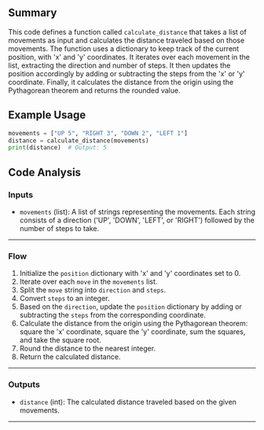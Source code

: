 ## Summary
This code defines a function called `calculate_distance` that takes a list of movements as input and calculates the distance traveled based on those movements. The function uses a dictionary to keep track of the current position, with 'x' and 'y' coordinates. It iterates over each movement in the list, extracting the direction and number of steps. It then updates the position accordingly by adding or subtracting the steps from the 'x' or 'y' coordinate. Finally, it calculates the distance from the origin using the Pythagorean theorem and returns the rounded value.

## Example Usage
```python
movements = ["UP 5", "RIGHT 3", "DOWN 2", "LEFT 1"]
distance = calculate_distance(movements)
print(distance)  # Output: 5
```

## Code Analysis
### Inputs
- `movements` (list): A list of strings representing the movements. Each string consists of a direction ('UP', 'DOWN', 'LEFT', or 'RIGHT') followed by the number of steps to take.
___
### Flow
1. Initialize the `position` dictionary with 'x' and 'y' coordinates set to 0.
2. Iterate over each `move` in the `movements` list.
3. Split the `move` string into `direction` and `steps`.
4. Convert `steps` to an integer.
5. Based on the `direction`, update the `position` dictionary by adding or subtracting the `steps` from the corresponding coordinate.
6. Calculate the distance from the origin using the Pythagorean theorem: square the 'x' coordinate, square the 'y' coordinate, sum the squares, and take the square root.
7. Round the distance to the nearest integer.
8. Return the calculated distance.
___
### Outputs
- `distance` (int): The calculated distance traveled based on the given movements.
___
